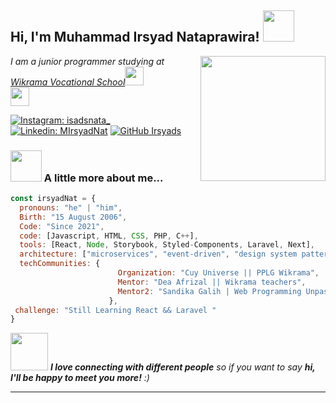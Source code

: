 <h2> Hi, I'm Muhammad Irsyad Nataprawira! <img src="https://media.giphy.com/media/mGcNjsfWAjY5AEZNw6/giphy.gif" width="50"></h2>
<img align='right' " src="https://media.giphy.com/media/l3978y5HqiEtqupiM/giphy.gif" width="200">
<p><em> I am a junior programmer studying at <a href="http://">Wikrama Vocational School</a><img src="https://media.giphy.com/media/fYSnHlufseco8Fh93Z/giphy.gif" width="30"></br><img src="https://media.giphy.com/media/WUlplcMpOCEmTGBtBW/giphy.gif" width="30"> 
</em></p>

[![Instagram: isadsnata_](https://img.shields.io/badge/-MIrsyadNat-fuchsia?style=flat-square&logo=Instagram&logoColor=white)](https://www.instagram.com/isadsnata_/)
[![Linkedin: MIrsyadNat](https://img.shields.io/badge/-MIrsyadNat-blue?style=flat-square&logo=Linkedin&logoColor=white&link=https://www.linkedin.com/in/muhammad-irsyad-nataprawira-830b83249/)](https://www.linkedin.com/in/muhammad-irsyad-nataprawira-830b83249/)
[![GitHub Irsyads](https://img.shields.io/github/followers/isadkang?label=follow&style=social)](https://github.com/isadkang)


### <img src="https://media.giphy.com/media/VgCDAzcKvsR6OM0uWg/giphy.gif" width="50"> A little more about me...  

```javascript
const irsyadNat = {
  pronouns: "he" | "him",
  Birth: "15 August 2006",
  Code: "Since 2021",
  code: [Javascript, HTML, CSS, PHP, C++],
  tools: [React, Node, Storybook, Styled-Components, Laravel, Next],
  architecture: ["microservices", "event-driven", "design system pattern"],
  techCommunities: {
                        Organization: "Cuy Universe || PPLG Wikrama",
                        Mentor: "Dea Afrizal || Wikrama teachers",
                        Mentor2: "Sandika Galih | Web Programming Unpas"
                      },
 challenge: "Still Learning React && Laravel "
}
```

<img src="https://media.giphy.com/media/LnQjpWaON8nhr21vNW/giphy.gif" width="60"> <em><b>I love connecting with different people</b> so if you want to say <b>hi, I'll be happy to meet you more!</b> :)</em>

---
